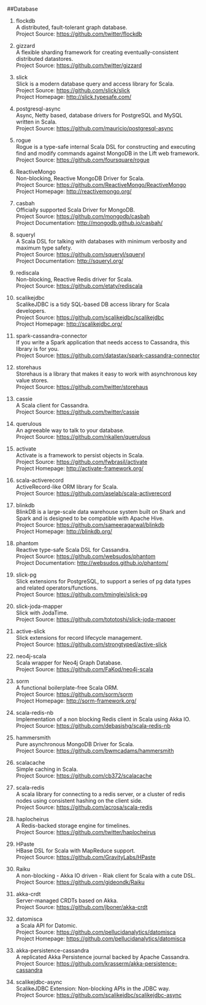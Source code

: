 ##Database

1. flockdb     
A distributed, fault-tolerant graph database.    
Project Source: https://github.com/twitter/flockdb   

1. gizzard     
A flexible sharding framework for creating eventually-consistent distributed datastores.    
Project Source: https://github.com/twitter/gizzard  

1. slick     
Slick is a modern database query and access library for Scala.    
Project Source: https://github.com/slick/slick        
Project Homepage: http://slick.typesafe.com/

1. postgresql-async       
Async, Netty based, database drivers for PostgreSQL and MySQL written in Scala.    
Project Source: https://github.com/mauricio/postgresql-async        

1. rogue    
Rogue is a type-safe internal Scala DSL for constructing and executing find and modify commands against MongoDB in the Lift web framework.      
Project Source: https://github.com/foursquare/rogue 

1. ReactiveMongo     
Non-blocking, Reactive MongoDB Driver for Scala.     
Project Source: https://github.com/ReactiveMongo/ReactiveMongo          
Project Homepage: http://reactivemongo.org/ 

1. casbah    
Officially supported Scala Driver for MongoDB.       
Project Source: https://github.com/mongodb/casbah             
Project Documentation: http://mongodb.github.io/casbah/   

1. squeryl    
A Scala DSL for talking with databases with minimum verbosity and maximum type safety.          
Project Source: https://github.com/squeryl/squeryl      
Project Documentation: http://squeryl.org/  

1. rediscala      
Non-blocking, Reactive Redis driver for Scala.      
Project Source: https://github.com/etaty/rediscala        

1. scalikejdbc     
ScalikeJDBC is a tidy SQL-based DB access library for Scala developers.         
Project Source: https://github.com/scalikejdbc/scalikejdbc     
Project Homepage: http://scalikejdbc.org/    

1. spark-cassandra-connector    
If you write a Spark application that needs access to Cassandra, this library is for you.     
Project Source: https://github.com/datastax/spark-cassandra-connector

1. storehaus    
Storehaus is a library that makes it easy to work with asynchronous key value stores.    
Project Source: https://github.com/twitter/storehaus   

1. cassie    
A Scala client for Cassandra.    
Project Source: https://github.com/twitter/cassie   

1. querulous   
An agreeable way to talk to your database.    
Project Source: https://github.com/nkallen/querulous  

1. activate  
Activate is a framework to persist objects in Scala.   
Project Source: https://github.com/fwbrasil/activate   
Project Homepage: http://activate-framework.org/  

1. scala-activerecord   
ActiveRecord-like ORM library for Scala.    
Project Source: https://github.com/aselab/scala-activerecord  

1. blinkdb    
BlinkDB is a large-scale data warehouse system built on Shark and Spark and is designed to be compatible with Apache Hive.     
Project Source: https://github.com/sameeragarwal/blinkdb          
Project Homepage: http://blinkdb.org/

1. phantom    
Reactive type-safe Scala DSL for Cassandra.   
Project Source: https://github.com/websudos/phantom    
Project Documentation: http://websudos.github.io/phantom/  

1. slick-pg   
Slick extensions for PostgreSQL, to support a series of pg data types and related operators/functions.    
Project Source: https://github.com/tminglei/slick-pg  

1. slick-joda-mapper    
Slick with JodaTime.     
Project Source: https://github.com/tototoshi/slick-joda-mapper  

1. active-slick    
Slick extensions for record lifecycle management.     
Project Source: https://github.com/strongtyped/active-slick 

1. neo4j-scala   
Scala wrapper for Neo4j Graph Database.    
Project Source: https://github.com/FaKod/neo4j-scala  

1. sorm   
A functional boilerplate-free Scala ORM.    
Project Source: https://github.com/sorm/sorm     
Project Homepage: http://sorm-framework.org/  

1. scala-redis-nb    
Implementation of a non blocking Redis client in Scala using Akka IO.     
Project Source: https://github.com/debasishg/scala-redis-nb   

1. hammersmith    
Pure asynchronous MongoDB Driver for Scala.     
Project Source: https://github.com/bwmcadams/hammersmith   

1. scalacache   
Simple caching in Scala.     
Project Source: https://github.com/cb372/scalacache   

1. scala-redis    
A scala library for connecting to a redis server, or a cluster of redis nodes using consistent hashing on the client side.     
Project Source: https://github.com/acrosa/scala-redis   

1. haplocheirus     
A Redis-backed storage engine for timelines.     
Project Source: https://github.com/twitter/haplocheirus  

1. HPaste    
HBase DSL for Scala with MapReduce support.     
Project Source: https://github.com/GravityLabs/HPaste   

1. Raiku    
A non-blocking - Akka IO driven - Riak client for Scala with a cute DSL.     
Project Source: https://github.com/gideondk/Raiku    

1. akka-crdt    
Server-managed CRDTs based on Akka.    
Project Source: https://github.com/jboner/akka-crdt   

1. datomisca    
a Scala API for Datomic.     
Project Source: https://github.com/pellucidanalytics/datomisca     
Project Homepage: https://github.com/pellucidanalytics/datomisca    

1. akka-persistence-cassandra    
A replicated Akka Persistence journal backed by Apache Cassandra.    
Project Source: https://github.com/krasserm/akka-persistence-cassandra   

1. scalikejdbc-async    
ScalikeJDBC Extension: Non-blocking APIs in the JDBC way.    
Project Source: https://github.com/scalikejdbc/scalikejdbc-async   
   